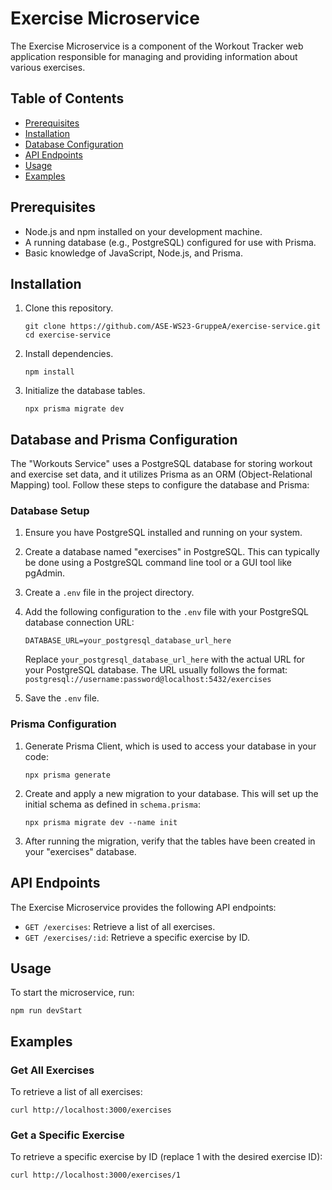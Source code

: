 # Exercise Microservice

The Exercise Microservice is a component of the Workout Tracker web application responsible for managing and providing information about various exercises.

## Table of Contents

- [Prerequisites](#prerequisites)
- [Installation](#installation)
- [Database Configuration](#database-configuration)
- [API Endpoints](#api-endpoints)
- [Usage](#usage)
- [Examples](#examples)

## Prerequisites

- Node.js and npm installed on your development machine.
- A running database (e.g., PostgreSQL) configured for use with Prisma.
- Basic knowledge of JavaScript, Node.js, and Prisma.

## Installation

1. Clone this repository.

   ```shell
   git clone https://github.com/ASE-WS23-GruppeA/exercise-service.git
   cd exercise-service
    ```
2. Install dependencies.   
    ```shell
    npm install
    ```
3. Initialize the database tables.
    ```shell
    npx prisma migrate dev
    ```

## Database and Prisma Configuration

The "Workouts Service" uses a PostgreSQL database for storing workout and exercise set data, and it utilizes Prisma as an ORM (Object-Relational Mapping) tool. Follow these steps to configure the database and Prisma:

### Database Setup

1. Ensure you have PostgreSQL installed and running on your system.

2. Create a database named "exercises" in PostgreSQL. This can typically be done using a PostgreSQL command line tool or a GUI tool like pgAdmin.

3. Create a `.env` file in the project directory.

4. Add the following configuration to the `.env` file with your PostgreSQL database connection URL:
    ```env
    DATABASE_URL=your_postgresql_database_url_here
    ```
   Replace `your_postgresql_database_url_here` with the actual URL for your PostgreSQL database. The URL usually follows the format: `postgresql://username:password@localhost:5432/exercises`

5. Save the `.env` file.

### Prisma Configuration

1. Generate Prisma Client, which is used to access your database in your code:
    ```
    npx prisma generate
    ```

2. Create and apply a new migration to your database. This will set up the initial schema as defined in `schema.prisma`:
    ```
    npx prisma migrate dev --name init
    ```

3. After running the migration, verify that the tables have been created in your "exercises" database.

## API Endpoints

The Exercise Microservice provides the following API endpoints:

- `GET /exercises`: Retrieve a list of all exercises.
- `GET /exercises/:id`: Retrieve a specific exercise by ID.

## Usage

To start the microservice, run:

```shell
npm run devStart
```

## Examples

### Get All Exercises

To retrieve a list of all exercises:

```shell
curl http://localhost:3000/exercises
```
### Get a Specific Exercise

To retrieve a specific exercise by ID (replace 1 with the desired exercise ID):

```shell
curl http://localhost:3000/exercises/1
```
